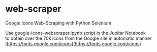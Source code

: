 # web-scraper
Google Icons Web-Scraping with Python Selenium

Use google-icons-webscraper.ipynb script in the Jupiter Notebook\
to obtain over the 70k icons from the Google site in automatic manner\
[https://fonts.google.com/icons](https://fonts.google.com/icons)
